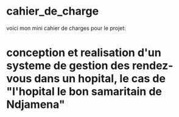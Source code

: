 # cahier_de_charge
voici mon mini cahier de charges pour le projet:
# conception et realisation d'un systeme de gestion des rendez-vous dans un hopital, le cas de "l'hopital le bon samaritain de Ndjamena"
